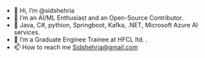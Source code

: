 - 👋 Hi, I’m @sidshehria
- 👀 I’m an AI/ML Enthusiast and an Open-Source Contributor.
- 🌱 Java, C#, pythion, Springboot, Kafka, .NET, Microsoft Azure AI services.
- 💞️ I’m a Graduate Enginee Trainee at HFCL ltd. .
- 📫 How to reach me Sidshehria@gmail.com

<!---
sidshehria/sidshehria is a ✨ special ✨ repository because its `README.md` (this file) appears on your GitHub profile.
You can click the Preview link to take a look at your changes.
--->
